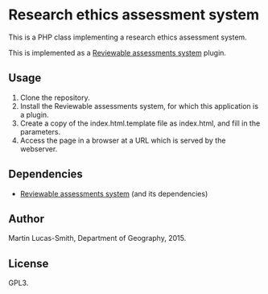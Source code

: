 Research ethics assessment system
=================================

This is a PHP class implementing a research ethics assessment system.

This is implemented as a [Reviewable assessments system](https://github.com/camunigeog/reviewable-assessments/) plugin.


Usage
-----

1. Clone the repository.
2. Install the Reviewable assessments system, for which this application is a plugin.
3. Create a copy of the index.html.template file as index.html, and fill in the parameters.
4. Access the page in a browser at a URL which is served by the webserver.


Dependencies
------------

* [Reviewable assessments system](https://github.com/camunigeog/reviewable-assessments/) (and its dependencies)


Author
------

Martin Lucas-Smith, Department of Geography, 2015.


License
-------

GPL3.

